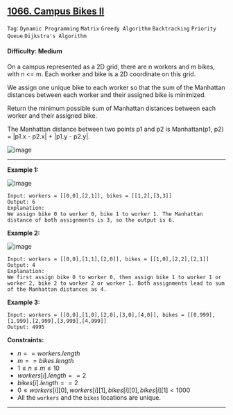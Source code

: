 ## [1066. Campus Bikes II](https://leetcode.com/problems/campus-bikes-ii)

```Tag```: ```Dynamic Programming``` ```Matrix``` ```Greedy Algorithm``` ```Backtracking``` ```Priority Queue``` ```Dijkstra's Algorithm```

#### Difficulty: Medium

On a campus represented as a 2D grid, there are n workers and m bikes, with n <= m. Each worker and bike is a 2D coordinate on this grid.

We assign one unique bike to each worker so that the sum of the Manhattan distances between each worker and their assigned bike is minimized.

Return the minimum possible sum of Manhattan distances between each worker and their assigned bike.

The Manhattan distance between two points p1 and p2 is Manhattan(p1, p2) = |p1.x - p2.x| + |p1.y - p2.y|.

![image](https://github.com/quananhle/Python/assets/35042430/c4372e86-55ae-45a5-b551-4a85109612e1)

---

__Example 1:__

![image](https://assets.leetcode.com/uploads/2019/03/06/1261_example_1_v2.png)
```
Input: workers = [[0,0],[2,1]], bikes = [[1,2],[3,3]]
Output: 6
Explanation: 
We assign bike 0 to worker 0, bike 1 to worker 1. The Manhattan distance of both assignments is 3, so the output is 6.
```

__Example 2:__

![image](https://assets.leetcode.com/uploads/2019/03/06/1261_example_2_v2.png)
```
Input: workers = [[0,0],[1,1],[2,0]], bikes = [[1,0],[2,2],[2,1]]
Output: 4
Explanation: 
We first assign bike 0 to worker 0, then assign bike 1 to worker 1 or worker 2, bike 2 to worker 2 or worker 1. Both assignments lead to sum of the Manhattan distances as 4.
```

__Example 3:__
```
Input: workers = [[0,0],[1,0],[2,0],[3,0],[4,0]], bikes = [[0,999],[1,999],[2,999],[3,999],[4,999]]
Output: 4995
```

__Constraints:__

- $n == workers.length$
- $m == bikes.length$
- $1 \le n \le m \le 10$
- $workers[i].length == 2$
- $bikes[i].length == 2$
- $0 \le workers[i][0], workers[i][1], bikes[i][0], bikes[i][1] \lt 1000$
- All the ```workers``` and the ```bikes``` locations are unique.

---
